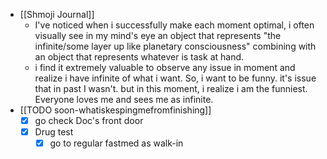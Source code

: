   * [[Shmoji Journal]]
    * I've noticed when i successfully make each moment optimal, i often visually see in my mind's eye an object that represents "the infinite/some layer up like planetary consciousness" combining with an object that represents whatever is task at hand.
    * i find it extremely valuable to observe any issue in moment and realize i have infinite of what i want. So, i want to be funny. it's issue that in past I wasn't. but in this moment, i realize i am the funniest. Everyone loves me and sees me as infinite.
  * [[TODO soon-whatiskespingmefromfinishing]]
    * [x] go check Doc's front door
    * [x] Drug test
      * [x] go to regular fastmed as walk-in
